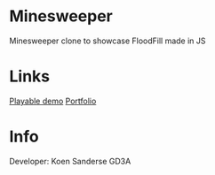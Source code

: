 # Minesweeper
Minesweeper clone to showcase FloodFill made in JS

# Links
[Playable demo](http://koensanderse.nl/Projects/Minesweeper/index.html)
[Portfolio](koensanderse.nl)

# Info
Developer: Koen Sanderse
GD3A
